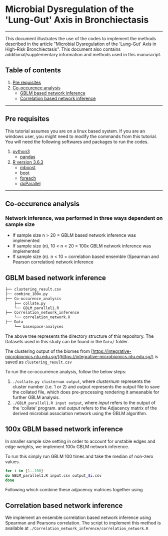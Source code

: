 # Microbial Dysregulation of the 'Lung-Gut' Axis in Bronchiectasis
---
This document illustrates the use of the codes to implement the methods described in the article "Microbial Dysregulation of the 'Lung-Gut' Axis in High-Risk Bronchiectasis". This document also contains additional/supplementary information and methods used in this manuscript. 

## Table of contents
1. [Pre requisites](#pre-requisities)
2. [Co-occurence analysis](#co-occurence-analysis)
    - [GBLM based network inference](#gblm-based-network-inference)
    - [Correlation based network inference](#correlation-based-network-inference)

---
## Pre requisites
This tutorial assumes you are on a linux based system. If you are an windows user, you might need to modify the commands from this tutorial. You will need the following softwares and packages to run the codes. 

1. [python3](https://www.python.org/downloads/)
	- [pandas](https://pandas.pydata.org/)
2. [R version 3.6.3](https://www.r-project.org/)
	- [mboost](https://cran.r-project.org/)
	- [boot](https://cran.r-project.org/)
	- [foreach](https://cran.r-project.org/)
	- [doParallel](https://cran.r-project.org/)

---
## Co-occurence analysis
###  Network inference, was performed in three ways dependent on sample size
- If sample size n > 20 = GBLM based network inference was implemented
- If sample size (n), 10 < n < 20 = 100x GBLM network inference  was implemented
- If sample size (n). n < 10 = correlation based ensemble (Spearman and Pearson correlation) network inference 
## GBLM based network inference

```bash
├── clustering_result.csv
├── combine_100x.py
├── Co-occurence_analysis
    ├── collate.py
    └── GBLM_parallel1.R
├── Correlation_network_inference
    └── correlation_network.R
├── Data
    └── basespace-analyses
```
The above tree represents the directory structure of this repository. The Datasets used in this study can be found in the `` Data/ `` folder. 

The clustering output of the biomes from [https://integrative-microbiomics.ntu.edu.sg/](https://integrative-microbiomics.ntu.edu.sg/) is saved as `` clustering_result.csv ``

To run the co-occurrence analysis, follow the below steps:

1. `` ./collate.py clusternum output ``, where *clusternum* represents the cluster number (i.e. 1 or 2) and *output* represents the output file to save the collated file, which does pre-processing rendering it ameanable for further GBLM analysis. 
2. `` ./GBLM_parallel1.R input output ``, where *input* refers to the output of the 'collate' program. and *output* refers to the Adjacency matrix of the derived microbial association network using the GBLM algorithm. 

## 100x GBLM based network inference

In smaller sample size setting in order to  account for unstable edges and edge weights, we implement 100x GBLM network inference.

To run this simply run GBLM 100 times and take the median of non-zero values. 
```bash
for i in {1..100}
do GBLM_parallel1.R input.csv output_$i.csv
done
```
Following which combine these adjacency matrices together using 

## Correlation based network inference
We implement an ensemble correlation based network inference using Spearman and Pearsons correlation. The script to implement this method is available at `./Correlation_network_inference/correlation_network.R`
